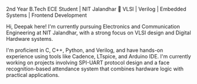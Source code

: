 2nd Year B.Tech ECE Student | NIT Jalandhar
🔧 VLSI | Verilog | Embedded Systems | Frontend Development

Hi, Deepak here! I'm currently pursuing Electronics and Communication Engineering at NIT Jalandhar, with a strong focus on VLSI design and Digital Hardware systems.

I'm proficient in C, C++, Python, and Verilog, and have hands-on experience using tools like Cadence, LTspice, and Arduino IDE.
I'm currently working on projects involving SPI-UART protocol design and a face recognition-based attendance system that combines hardware logic with practical applications.
<!---
Deepakchaudhary0125/Deepakchaudhary0125 is a ✨ special ✨ repository because its `README.md` (this file) appears on your GitHub profile.
You can click the Preview link to take a look at your changes.
--->
